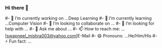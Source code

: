 ### Hi there 👋


#- 🔭 I’m currently working on ...Deep Learning
#- 🌱 I’m currently learning ...Computer Vision 
#- 👯 I’m looking to collaborate on ...
#- 🤔 I’m looking for help with ...
#- 💬 Ask me about ...
#- 📫 How to reach me: ...[swapneel_mishra003@yahoo.com]E-Mail
#- 😄 Pronouns: ...He/Him/His
#- ⚡ Fun fact: ...

